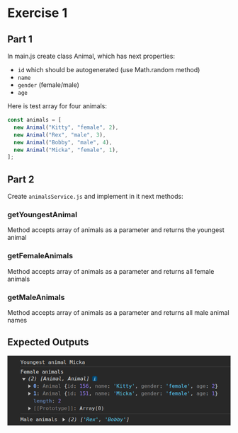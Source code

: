 # Exercise 1

## Part 1
In main.js create class Animal, which has next properties:
- `id` which should be autogenerated (use Math.random method)
- `name`
- `gender` (female/male)
- `age`

Here is test array for four animals:

```javascript
const animals = [
  new Animal("Kitty", "female", 2),
  new Animal("Rex", "male", 3),
  new Animal("Bobby", "male", 4),
  new Animal("Micka", "female", 1),
];
```

## Part 2
Create `animalsService.js` and implement in it next methods:

### getYoungestAnimal
Method accepts array of animals as a parameter and returns the youngest animal

### getFemaleAnimals
Method accepts array of animals as a parameter and returns all female animals

### getMaleAnimals
Method accepts array of animals as a parameter and returns all male animal names


## Expected Outputs
![alt text](image.png)